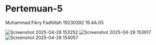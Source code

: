# Pertemuan-5
Muhammad Fikry Fadhillah
19230392
19.4A.05

![Screenshot 2025-04-28 153252](https://github.com/user-attachments/assets/3759f906-27d8-412c-8a1e-674c12c87f9b)
![Screenshot 2025-04-28 153917](https://github.com/user-attachments/assets/aaf9a0f7-79f0-4d41-8565-b610c30ac157)
![Screenshot 2025-04-28 154057](https://github.com/user-attachments/assets/04f2f145-7914-4b4e-a190-6dc9311e1a50)
